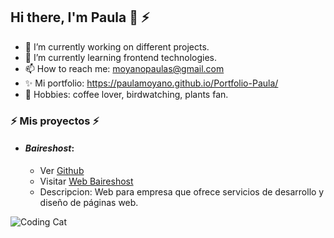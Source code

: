 ## Hi there, I'm Paula 👋 ⚡ 

- 🔭 I’m currently working on different projects.
- 🌱 I’m currently learning frontend technologies.
- 📫 How to reach me: moyanopaulas@gmail.com
- ✨ Mi portfolio: https://paulamoyano.github.io/Portfolio-Paula/
- 🌱 Hobbies: coffee lover, birdwatching, plants fan.


### ⚡ Mis proyectos ⚡ 
* #### ***Baireshost***:
   * Ver [Github](https://github.com/PaulaMoyano/Front-BairesHost-HTML)
  * Visitar [Web Baireshost](https://paulamoyano.github.io/Front-BairesHost-HTML/) 
  * Descripcion: Web para empresa que ofrece servicios de desarrollo y diseño de páginas web.
 

![Coding Cat](https://media.giphy.com/media/3oKIPnAiaMCws8nOsE/giphy-downsized.gif)
